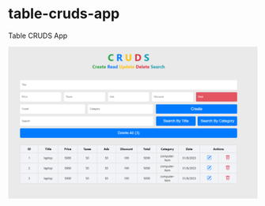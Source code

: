# table-cruds-app
Table CRUDS App


![Image](https://github.com/Mu93/table-cruds-app/blob/main/Screenshot.png)
